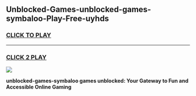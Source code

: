 
## Unblocked-Games-unblocked-games-symbaloo-Play-Free-uyhds
<h3>
<a href="https://premium76.site?title=unblocked-games-symbaloo&ref=20A">CLICK TO PLAY</a></h3>
<hr>

<h3>
<a href="https://premium76.site?title=unblocked-games-symbaloo&ref=20A">CLICK 2 PLAY</a>
  
</h3>

<a href="https://premium76.site?title=unblocked-games-symbaloo&ref=20A"><img src="https://clearcache.store/games.png"></a>


**unblocked-games-symbaloo games unblocked: Your Gateway to Fun and Accessible Online Gaming**
